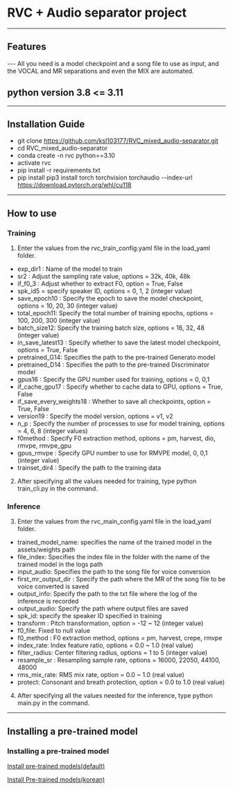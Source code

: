 # RVC + Audio separator project
---
## Features
---  All you need is a model checkpoint and a song file to use as input, and the VOCAL and MR separations and even the MIX are automated.
## python version 3.8 <= 3.11
---
## Installation Guide
- git clone https://github.com/ksl103177/RVC_mixed_audio-separator.git
- cd RVC_mixed_audio-separator
- conda create -n rvc python==3.10
- activate rvc
- pip install -r requirements.txt
- pip install pip3 install torch torchvision torchaudio --index-url https://download.pytorch.org/whl/cu118
---
## How to use
### Training
1. Enter the values from the rvc_train_config.yaml file in the load_yaml folder.
- exp_dir1 : Name of the model to train
- sr2 : Adjust the sampling rate value, options = 32k, 40k, 48k
- if_f0_3 : Adjust whether to extract F0, option = True, False
- spk_id5 = specify speaker ID, options = 0, 1, 2 (integer value)
- save_epoch10 : Specify the epoch to save the model checkpoint, options = 10, 20, 30 (integer value)
- total_epoch11: Specify the total number of training epochs, options = 100, 200, 300 (integer value)
- batch_size12: Specify the training batch size, options = 16, 32, 48 (integer value)
- in_save_latest13 : Specify whether to save the latest model checkpoint, options = True, False
- pretrained_G14: Specifies the path to the pre-trained Generato model
- pretrained_D14 : Specifies the path to the pre-trained Discriminator model
- gpus16 : Specify the GPU number used for training, options = 0, 0,1
- if_cache_gpu17 : Specify whether to cache data to GPU, options = True, False
- if_save_every_weights18 : Whether to save all checkpoints, option = True, False
- version19 : Specify the model version, options = v1, v2
- n_p : Specify the number of processes to use for model training, options = 4, 6, 8 (integer values)
- f0method : Specify F0 extraction method, options = pm, harvest, dio, rmvpe, rmvpe_gpu
- gpus_rmvpe : Specify GPU number to use for RMVPE model, 0, 0,1 (integer value)
- trainset_dir4 : Specify the path to the training data
2. After specifying all the values needed for training, type python train_cli.py in the command.
### Inference
3. Enter the values from the rvc_main_config.yaml file in the load_yaml folder.
- trained_model_name: specifies the name of the trained model in the assets/weights path
- file_index: Specifies the index file in the folder with the name of the trained model in the logs path
- input_audio: Specifies the path to the song file for voice conversion
- first_mr_output_dir : Specify the path where the MR of the song file to be voice converted is saved
- output_info: Specify the path to the txt file where the log of the inference is recorded
- output_audio: Specify the path where output files are saved
- spk_id: specify the speaker ID specified in training
- transform : Pitch transformation, option = -12 ~ 12 (integer value)
- f0_file: Fixed to null value
- f0_method : F0 extraction method, options = pm, harvest, crepe, rmvpe
- index_rate: Index feature ratio, options = 0.0 ~ 1.0 (real value)
- filter_radius: Center filtering radius, options = 1 to 5 (integer value)
- resample_sr : Resampling sample rate, options = 16000, 22050, 44100, 48000
- rms_mix_rate: RMS mix rate, option = 0.0 ~ 1.0 (real value)
- protect: Consonant and breath protection, option = 0.0 to 1.0 (real value)
4. After specifying all the values needed for the inference, type python main.py in the command.
---
## Installing a pre-trained model
### Installing a pre-trained model
[Install pre-trained models(default)](https://huggingface.co/lj1995/VoiceConversionWebUI/tree/main/pretrained_v2)

[Install Pre-trained models(korean)](https://huggingface.co/SeoulStreamingStation/KLM4/tree/main)
